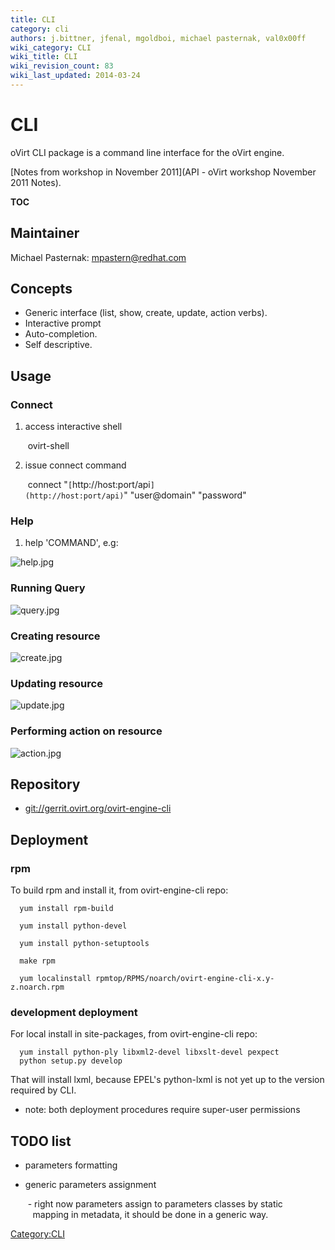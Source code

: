 ```yaml
---
title: CLI
category: cli
authors: j.bittner, jfenal, mgoldboi, michael pasternak, val0x00ff
wiki_category: CLI
wiki_title: CLI
wiki_revision_count: 83
wiki_last_updated: 2014-03-24
---
```


# CLI

oVirt CLI package is a command line interface for the oVirt engine.

[Notes from workshop in November 2011](API - oVirt workshop November 2011 Notes).

__TOC__

## Maintainer

Michael Pasternak: mpastern@redhat.com

## Concepts

*   Generic interface (list, show, create, update, action verbs).
*   Interactive prompt
*   Auto-completion.
*   Self descriptive.

## Usage

### Connect

1. access interactive shell

       ovirt-shell

2. issue connect command

       connect "`[`http://host:port/api`](http://host:port/api)`" "user@domain" "password"

### Help

1. help 'COMMAND', e.g:

![](help.jpg "help.jpg")

### Running Query

![](query.jpg "query.jpg")

### Creating resource

![](create.jpg "create.jpg")

### Updating resource

![](update.jpg "update.jpg")

### Performing action on resource

![](action.jpg "action.jpg")

## Repository

*   <git://gerrit.ovirt.org/ovirt-engine-cli>

## Deployment

### rpm

To build rpm and install it, from ovirt-engine-cli repo:

      yum install rpm-build

      yum install python-devel

      yum install python-setuptools

      make rpm

      yum localinstall rpmtop/RPMS/noarch/ovirt-engine-cli-x.y-z.noarch.rpm

### development deployment

For local install in site-packages, from ovirt-engine-cli repo:

      yum install python-ply libxml2-devel libxslt-devel pexpect 
      python setup.py develop

That will install lxml, because EPEL's python-lxml is not yet up to the version required by CLI.

*   note: both deployment procedures require super-user permissions

## TODO list

*   parameters formatting

<!-- -->

*   generic parameters assignment

       - right now parameters assign to parameters classes by static
         mapping in metadata, it should be done in a generic way.

<Category:CLI>
